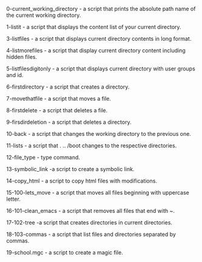 0-current_working_directory - a script that prints the absolute path name of the current working directory.

1-listit - a script that displays the content list of your current directory.

3-listfiles - a script that displays current directory contents in long format.

4-listmorefiles - a script that display current directory content including hidden files.

5-listfilesdigitonly - a script that displays current directory with user groups and id.

6-firstdirectory - a script that creates a directory.

7-movethatfile - a script that moves a file.

8-firstdelete - a script that deletes a file.

9-firsdirdeletion - a script that deletes a directory.

10-back - a script that changes the working directory to the previous one.

11-lists - a script that . .. /boot changes to the respective directories.

12-file_type - type command.

13-symbolic_link -a script to create a symbolic link.

14-copy_html - a script to copy html files with modifications.

15-100-lets_move - a script that moves all files beginning with uppercase letter.

16-101-clean_emacs - a script that removes all files that end with ~.

17-102-tree -a script that creates directories in current directories.

18-103-commas - a script that  list files and directories separated by commas.

19-school.mgc - a script to create a magic file.
